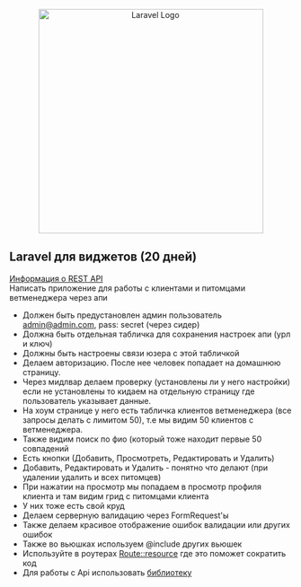 <p align="center"><a href="https://laravel.com" target="_blank"><img src="https://raw.githubusercontent.com/laravel/art/master/logo-lockup/5%20SVG/2%20CMYK/1%20Full%20Color/laravel-logolockup-cmyk-red.svg" width="400" alt="Laravel Logo"></a></p>


## Laravel для виджетов  (20 дней)

[Информация о REST API](https://help.vetmanager.cloud/article/3029)  
Написать приложение для работы с клиентами и питомцами ветменеджера через апи

- Должен быть предустановлен админ пользователь admin@admin.com, pass: secret (через сидер)
- Должна быть отдельная табличка для сохранения настроек апи (урл и ключ)
- Должны быть настроены связи юзера с этой табличкой
- Делаем авторизацию. После нее человек попадает на домашнюю страницу.
- Через мидлвар делаем проверку (установлены ли у него настройки) если не установлены то кидаем на отдельную страницу где пользователь указывает данные.
- На хоум странице у него есть табличка клиентов ветменеджера (все запросы делать с лимитом 50), т.е мы видим 50 клиентов с ветменеджера.
- Также видим поиск по фио (который тоже находит первые 50 совпадений
- Есть кнопки (Добавить, Просмотреть, Редактировать и Удалить)
- Добавить, Редактировать и Удалить - понятно что делают (при удалении удалить и всех питомцев)
- При нажатии на просмотр мы попадаем в просмотр профиля клиента и там видим грид с питомцами клиента
- У них тоже есть свой круд
- Делаем серверную валидацию через FormRequest'ы
- Также делаем красивое отображение ошибок валидации или других ошибок
- Также во вьюшках используем @include других вьюшек
- Используйте в роутерах [Route::resource](https://laravel.com/docs/10.x/controllers#resource-controllers) где это поможет сократить код
- Для работы с Api использовать [библиотеку](https://github.com/otis22/vetmanager-rest-api)

